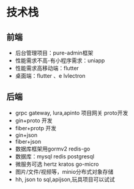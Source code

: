 # 技术栈

## 前端

- 后台管理项目：pure-admin框架
- 性能需求不高-有小程序需求：uniapp
- 性能需求高移动端：flutter
- 桌面端：flutter 、e	 lvlectron

## 后端

- grpc gateway, lura,apinto 项目网关 proto开发
- gin+proto 开发
- fiber+protp 开发
- gin+json
- fiber+json
- 数据库框架用gormv2 redis-go
- 数据库：mysql redis postgresql
- 微服务可选 hertz kratos go-micro
- 图片/文件/视频等，minio分布式对象存储
- hh, json to sql,apijson,玩具项目可以试试
